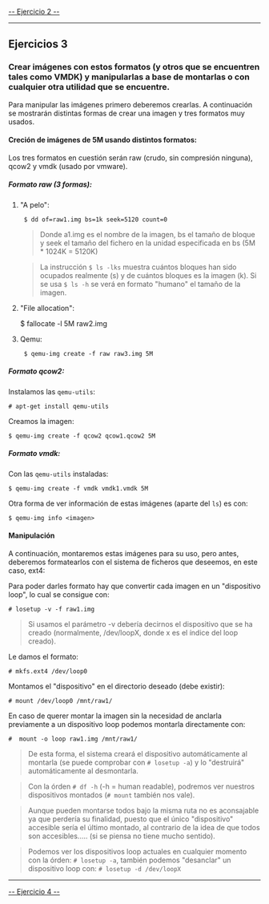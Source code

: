[-- Ejercicio 2 --](./ejercicio02.md)

-----------------


## Ejercicios 3

### Crear imágenes con estos formatos (y otros que se encuentren tales como VMDK) y manipularlas a base de montarlas o con cualquier otra utilidad que se encuentre.

Para manipular las imágenes primero deberemos crearlas. A continuación se mostrarán distintas formas de crear una imagen y tres formatos muy usados.

#### Creción de imágenes de 5M usando distintos formatos:

Los tres formatos en cuestión serán raw (crudo, sin compresión ninguna), qcow2 y vmdk (usado por vmware).

##### Formato raw (3 formas):

1. "A pelo":

        $ dd of=raw1.img bs=1k seek=5120 count=0

    > Donde a1.img es el nombre de la imagen, bs el tamaño de bloque y seek el tamaño del fichero en la unidad especificada en bs (5M * 1024K = 5120K)

    > La instrucción `$ ls -lks` muestra cuántos bloques han sido ocupados realmente (s) y de cuántos bloques es la imagen (k). Si se usa `$ ls -h` se verá en formato "humano" el tamaño de la imagen.

2. "File allocation":

	$ fallocate -l 5M raw2.img 

3. Qemu:

        $ qemu-img create -f raw raw3.img 5M


##### Formato qcow2:

Instalamos las `qemu-utils`:

    # apt-get install qemu-utils

Creamos la imagen:

    $ qemu-img create -f qcow2 qcow1.qcow2 5M

##### Formato vmdk:

Con las `qemu-utils` instaladas:

    $ qemu-img create -f vmdk vmdk1.vmdk 5M

Otra forma de ver información de estas imágenes (aparte del `ls`) es con:

    $ qemu-img info <imagen>


#### Manipulación

A continuación, montaremos estas imágenes para su uso, pero antes, deberemos formatearlos con el sistema de ficheros que deseemos, en este caso, ext4:

Para poder darles formato hay que convertir cada imagen en un "dispositivo loop", lo cual se consigue con: 

    # losetup -v -f raw1.img

> Si usamos el parámetro -v debería decirnos el dispositivo que se ha creado (normalmente, /dev/loopX, donde x es el índice del loop creado).

Le damos el formato:

    # mkfs.ext4 /dev/loop0

Montamos el "dispositivo" en el directorio deseado (debe existir):

    # mount /dev/loop0 /mnt/raw1/

En caso de querer montar la imagen sin la necesidad de anclarla previamente a un dispositivo loop podemos montarla directamente con:

    #  mount -o loop raw1.img /mnt/raw1/

> De esta forma, el sistema creará el dispositivo automáticamente al montarla (se puede comprobar con `# losetup -a`) y lo "destruirá" automáticamente al desmontarla.
	

> Con la órden `# df -h` (-h = human readable), podremos ver nuestros dispositivos montados (`# mount` también nos vale).


> Aunque pueden montarse todos bajo la misma ruta no es aconsajable ya que perdería su finalidad, puesto que el único "dispositivo" accesible sería el último montado, al contrario de la idea de que todos son accesibles..... (si se piensa no tiene mucho sentido).


> Podemos ver los dispositivos loop actuales en cualquier momento con la órden: `# losetup -a`, también podemos "desanclar" un dispositivo loop con: `# losetup -d /dev/loopX`


------------------

[-- Ejercicio 4 --](./ejercicio04.md)
